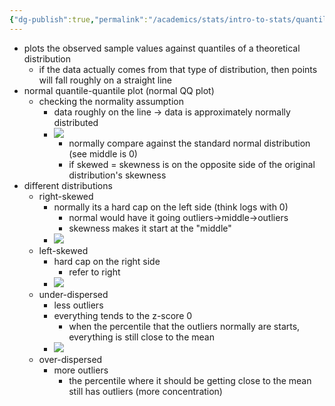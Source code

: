 ```yaml
---
{"dg-publish":true,"permalink":"/academics/stats/intro-to-stats/quantile-quantile-plots-qq-plot/","created":"2024-03-23T03:27:42.243-04:00","updated":"2025-07-07T17:21:02.443-04:00"}
---
```


- plots the observed sample values against quantiles of a theoretical distribution
	- if the data actually comes from that type of distribution, then points will fall roughly on a straight line
- normal quantile-quantile plot (normal QQ plot)
	- checking the normality assumption
		- data roughly on the line $\rightarrow$ data is approximately normally distributed
		- ![](https://i.imgur.com/cONHLI0.png)
			- normally compare against the standard normal distribution (see middle is 0)
			- if skewed = skewness is on the opposite side of the original distribution's skewness
- different distributions
	- right-skewed
		- normally its a hard cap on the left side (think logs with 0)
			- normal would have it going outliers->middle->outliers
			- skewness makes it start at the "middle"
		- ![](https://i.imgur.com/aciEDub.png)
	- left-skewed
		- hard cap on the right side
			- refer to right
		- ![](https://i.imgur.com/PfFRLhk.png)
	- under-dispersed
		- less outliers
		- everything tends to the z-score 0
			- when the percentile that the outliers normally are starts, everything is still close to the mean
		- ![](https://i.imgur.com/qEy1Crf.png)
	- over-dispersed
		- more outliers
			- the percentile where it should be getting close to the mean still has outliers (more concentration)
